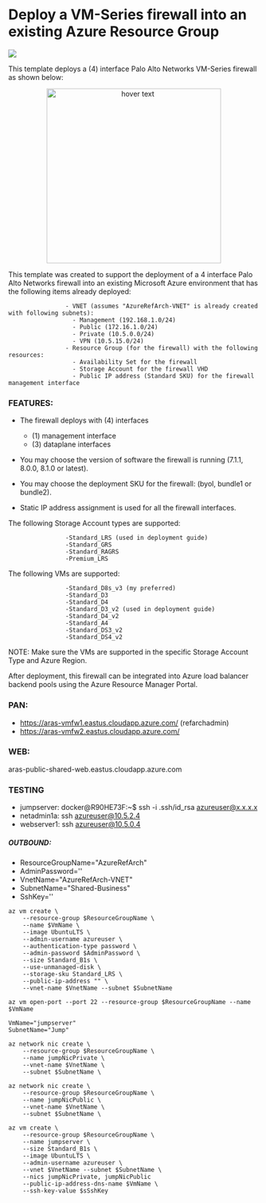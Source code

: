 # Deploy a VM-Series firewall into an existing Azure Resource Group

[<img src="http://azuredeploy.net/deploybutton.png"/>](https://portal.azure.com/#create/Microsoft.Template/uri/https%3A%2F%2Fraw.githubusercontent.com%2Fpaloaltonetworks%2Freferencearchitectures%2Fmaster%2FAzure-1FW-4-interfaces-existing-environment%2FAzureDeploy.json)

This template deploys a (4) interface Palo Alto Networks VM-Series firewall as shown below:

<p align="center">
  <img src="./Azure-1FW-4-interfaces.png" width="350" title="hover text">
</p>



This template was created to support the deployment of a 4 interface Palo Alto Networks firewall into an existing Microsoft Azure environment that has the following items already deployed:

                    - VNET (assumes "AzureRefArch-VNET" is already created with following subnets):
                      - Management (192.168.1.0/24)
                      - Public (172.16.1.0/24)
                      - Private (10.5.0.0/24)
                      - VPN (10.5.15.0/24)
                    - Resource Group (for the firewall) with the following resources:
                      - Availability Set for the firewall
                      - Storage Account for the firewall VHD
                      - Public IP address (Standard SKU) for the firewall management interface
                    
            
### FEATURES:
- The firewall deploys with (4) interfaces
  - (1) management interface 
  - (3) dataplane interfaces
  
- You may choose the version of software the firewall is running (7.1.1, 8.0.0, 8.1.0 or latest).
- You may choose the deployment SKU for the firewall: (byol, bundle1 or bundle2).
- Static IP address assignment is used for all the firewall interfaces.


The following Storage Account types are supported:

                    -Standard_LRS (used in deployment guide)
                    -Standard_GRS
                    -Standard_RAGRS
                    -Premium_LRS
                    
The following VMs are supported:

                    -Standard_D8s_v3 (my preferred)
                    -Standard_D3
                    -Standard_D4
                    -Standard_D3_v2 (used in deployment guide)
                    -Standard_D4_v2
                    -Standard_A4
                    -Standard_DS3_v2
                    -Standard_DS4_v2
        
NOTE: Make sure the VMs are supported in the specific Storage Account Type and Azure Region.

After deployment, this firewall can be integrated into Azure load balancer backend pools using the Azure Resource Manager Portal.

### PAN:

- https://aras-vmfw1.eastus.cloudapp.azure.com/ (refarchadmin)
- https://aras-vmfw2.eastus.cloudapp.azure.com/

### WEB:

aras-public-shared-web.eastus.cloudapp.azure.com

### TESTING 

- jumpserver: docker@R90HE73F:~$ ssh -i .ssh/id_rsa azureuser@x.x.x.x
- netadmin1a: ssh azureuser@10.5.2.4
- webserver1: ssh azureuser@10.5.0.4


##### OUTBOUND:

- ResourceGroupName="AzureRefArch"
- AdminPassword=''
- VnetName="AzureRefArch-VNET"
- SubnetName="Shared-Business"
- SshKey=''
```
az vm create \
    --resource-group $ResourceGroupName \
    --name $VmName \
    --image UbuntuLTS \
    --admin-username azureuser \
    --authentication-type password \
    --admin-password $AdminPassword \
    --size Standard_B1s \
    --use-unmanaged-disk \
    --storage-sku Standard_LRS \
    --public-ip-address "" \
    --vnet-name $VnetName --subnet $SubnetName

az vm open-port --port 22 --resource-group $ResourceGroupName --name $VmName

VmName="jumpserver"
SubnetName="Jump"

az network nic create \
    --resource-group $ResourceGroupName \
    --name jumpNicPrivate \
    --vnet-name $VnetName \
    --subnet $SubnetName \

az network nic create \
    --resource-group $ResourceGroupName \
    --name jumpNicPublic \
    --vnet-name $VnetName \
    --subnet $SubnetName \  

az vm create \
    --resource-group $ResourceGroupName \
    --name jumpserver \
    --size Standard_B1s \
    --image UbuntuLTS \
    --admin-username azureuser \
    --vnet $VnetName --subnet $SubnetName \
    --nics jumpNicPrivate, jumpNicPublic
    --public-ip-address-dns-name $VmName \
    --ssh-key-value $sSshKey
```